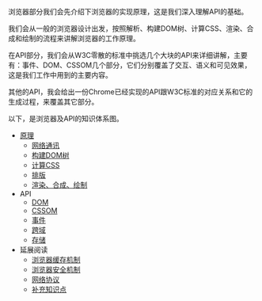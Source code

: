 浏览器部分我们会先介绍下浏览器的实现原理，这是我们深入理解API的基础。

我们会从一般的浏览器设计出发，按照解析、构建DOM树、计算CSS、渲染、合成和绘制的流程来讲解浏览器的工作原理。

在API部分，我们会从W3C零散的标准中挑选几个大块的API来详细讲解，主要有：事件、DOM、CSSOM几个部分，它们分别覆盖了交互、语义和可见效果，这是我们工作中用到的主要内容。

其他的API，我会给出一份Chrome已经实现的API跟W3C标准的对应关系和它的生成过程，来覆盖其它部分。

以下，是浏览器及API的知识体系图。

- [原理][301]
    - [网络通讯][302]
    - [构建DOM树][303]
    - [计算CSS][304]
    - [排版][305]
    - [渲染、合成、绘制][306]
- API
    + [DOM][311]
    + [CSSOM][312]
    + [事件][313]
    + [跨域][314]
    + [存储][315]
- 延展阅读
    + [浏览器缓存机制][308]
    + [浏览器安全机制][309]
    + [网络协议][310]
    - [补充知识点][307]

[301]: https://github.com/jiangxia/FE-Knowledge/blob/master/posts/浏览器原理和api/浏览器实现原理概述.md
[302]: https://github.com/jiangxia/FE-Knowledge/blob/master/posts/浏览器原理和api/网络通讯.md
[303]: https://github.com/jiangxia/FE-Knowledge/blob/master/posts/浏览器原理和api/构建DOM树.md
[304]: https://github.com/jiangxia/FE-Knowledge/blob/master/posts/浏览器原理和api/计算CSS.md
[305]: https://github.com/jiangxia/FE-Knowledge/blob/master/posts/浏览器原理和api/排版.md
[306]: https://github.com/jiangxia/FE-Knowledge/blob/master/posts/浏览器原理和api/渲染、合成、绘制.md
[307]: https://github.com/jiangxia/FE-Knowledge/blob/master/posts/浏览器原理和api/补充知识点.md
[308]: https://github.com/jiangxia/FE-Knowledge/blob/master/posts/浏览器原理和api/浏览器缓存机制.md
[309]: https://github.com/jiangxia/FE-Knowledge/blob/master/posts/浏览器原理和api/浏览器安全机制.md
[310]: https://github.com/jiangxia/FE-Knowledge/blob/master/posts/浏览器原理和api/网络协议.md
[311]: https://github.com/jiangxia/FE-Knowledge/blob/master/posts/浏览器原理和api/DOM.md
[312]: https://github.com/jiangxia/FE-Knowledge/blob/master/posts/浏览器原理和api/CSSOM.md
[313]: https://github.com/jiangxia/FE-Knowledge/blob/master/posts/浏览器原理和api/事件.md
[314]: https://github.com/jiangxia/FE-Knowledge/blob/master/posts/浏览器原理和api/跨域.md
[315]: https://github.com/jiangxia/FE-Knowledge/blob/master/posts/浏览器原理和api/存储.md

